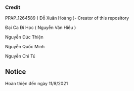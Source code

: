 ### Credit

PPAP_1264589 ( Đỗ Xuân Hoàng )- Creator of this repository

Đại Ca Đi Học ( Nguyễn Văn Hiếu )

Nguyễn Đức Thiện

Nguyễn Quốc Minh

Nguyễn Chi Tú

## Notice

Hoàn thiện đến ngày 11/8/2021
